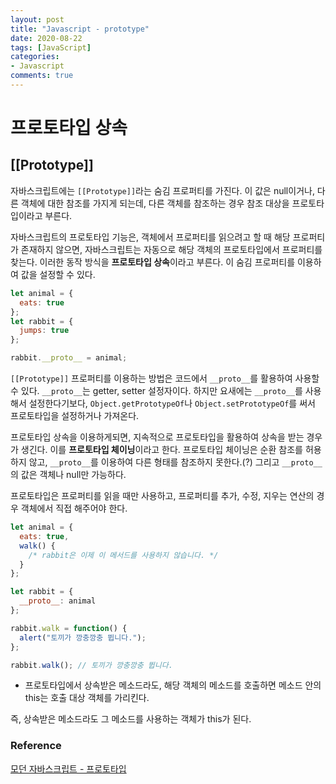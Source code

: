 ```yaml
---
layout: post
title: "Javascript - prototype"
date: 2020-08-22
tags: [JavaScript]
categories:
- Javascript
comments: true
---
```


# 프로토타입 상속

## [[Prototype]]

자바스크립트에는 `[[Prototype]]`라는 숨김 프로퍼티를 가진다. 이 값은 null이거나, 다른 객체에 대한 참조를 가지게 되는데, 다른 객체를 참조하는 경우 참조 대상을 프로토타입이라고 부른다.

자바스크립트의 프로토타입 기능은, 객체에서 프로퍼티를 읽으려고 할 때 해당 프로퍼티가 존재하지 않으면, 자바스크립트는 자동으로 해당 객체의 프로토타입에서 프로퍼티를 찾는다. 이러한 동작 방식을 **프로토타입 상속**이라고 부른다. 이 숨김 프로퍼티를 이용하여 값을 설정할 수 있다.

```javascript
let animal = {
  eats: true
};
let rabbit = {
  jumps: true
};

rabbit.__proto__ = animal;
```

`[[Prototype]]` 프로퍼티를 이용하는 방법은 코드에서 `__proto__`를 활용하여 사용할 수 있다. `__proto__`는 getter, setter 설정자이다. 하지만 요새에는 `__proto__`를 사용해서 설정한다기보다, `Object.getPrototypeOf`나 `Object.setPrototypeOf`를 써서 프로토타입을 설정하거나 가져온다. 

프로토타입 상속을 이용하게되면, 지속적으로 프로토타입을 활용하여 상속을 받는 경우가 생긴다. 이를 **프로토타입 체이닝**이라고 한다. 프로토타입 체이닝은 순환 참조를 허용하지 않고, `__proto__`를 이용하여 다른 형태를 참조하지 못한다.(?) 그리고 `__proto__`의 값은 객체나 null만 가능하다.

프로토타입은 프로퍼티를 읽을 때만 사용하고, 프로퍼티를 추가, 수정, 지우는 연산의 경우 객체에서 직접 해주어야 한다. 

```javascript
let animal = {
  eats: true,
  walk() {
    /* rabbit은 이제 이 메서드를 사용하지 않습니다. */
  }
};

let rabbit = {
  __proto__: animal
};

rabbit.walk = function() {
  alert("토끼가 깡충깡충 뜁니다.");
};

rabbit.walk(); // 토끼가 깡충깡충 뜁니다.
```

* 프로토타입에서 상속받은 메소드라도, 해당 객체의 메소드를 호출하면 메소드 안의 this는 호출 대상 객체를 가리킨다.

즉, 상속받은 메소드라도 그 메소드를 사용하는 객체가 this가 된다.

### Reference

[모던 자바스크립트 - 프로토타입](https://ko.javascript.info/prototype-inheritance)
